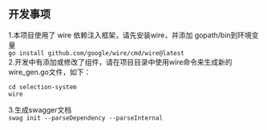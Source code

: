 ## 开发事项
1.本项目使用了 wire 依赖注入框架，请先安装wire，并添加 gopath/bin到环境变量    
`go install github.com/google/wire/cmd/wire@latest`   
2.开发中有添加或修改了组件，请在项目目录中使用wire命令来生成新的wire_gen.go文件，如下：      
```
cd selection-system
wire
```   
3.生成swagger文档   
`swag init --parseDependency --parseInternal`

